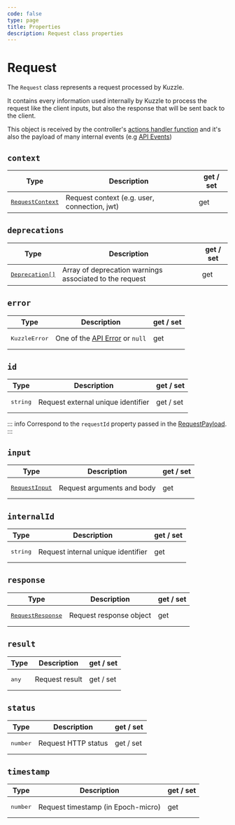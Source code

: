 ```yaml
---
code: false
type: page
title: Properties
description: Request class properties
---
```


# Request

The `Request` class represents a request processed by Kuzzle.  

It contains every information used internally by Kuzzle to process the request like the client inputs, but also the response that will be sent back to the client.

This object is received by the controller's [actions handler function](/core/2/guides/develop-on-kuzzle/2-api-controllers#handler-function) and it's also the payload of many internal events (e.g [API Events](/core/2/framework/events/api))

## `context`

| Type                  | Description       | get / set |
|-----------------------|-------------------|-----------|
| <pre>[RequestContext](/core/2/framework/classes/request)</pre> | Request context (e.g. user, connection, jwt) | get |

## `deprecations`

| Type                  | Description       | get / set |
|-----------------------|-------------------|-----------|
| <pre>[Deprecation[]](/core/2/framework/types/deprecation)</pre> | Array of deprecation warnings associated to the request | get |

## `error`

| Type                  | Description       | get / set |
|-----------------------|-------------------|-----------|
| <pre>KuzzleError</pre> | One of the [API Error](/core/2/api/errors/types) or `null` | get |

## `id`

| Type                  | Description       | get / set |
|-----------------------|-------------------|-----------|
| <pre>string</pre> | Request external unique identifier | get / set |

::: info
Correspond to the `requestId` property passed in the [RequestPayload](/core/2/api/payloads/request).
:::

## `input`

| Type                  | Description       | get / set |
|-----------------------|-------------------|-----------|
| <pre>[RequestInput](/core/2/framework/classes/request-input)</pre> | Request arguments and body | get |

## `internalId`

| Type                  | Description       | get / set |
|-----------------------|-------------------|-----------|
| <pre>string</pre> | Request internal unique identifier | get |

## `response`

| Type                  | Description       | get / set |
|-----------------------|-------------------|-----------|
| <pre>[RequestResponse](/core/2/framework/classes/request-response)</pre> | Request response object | get |

## `result`

| Type                  | Description       | get / set |
|-----------------------|-------------------|-----------|
| <pre>any</pre> | Request result | get / set |

## `status`

| Type                  | Description       | get / set |
|-----------------------|-------------------|-----------|
| <pre>number</pre> | Request HTTP status | get / set |

## `timestamp`

| Type                  | Description       | get / set |
|-----------------------|-------------------|-----------|
| <pre>number</pre> | Request timestamp (in Epoch-micro) | get |
